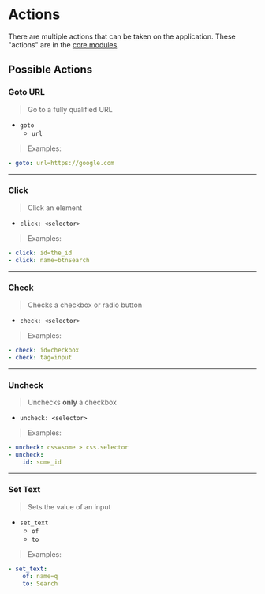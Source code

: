 Actions
=======

There are multiple actions that can be taken on the application.
These "actions" are in the [core modules](https://github.com/dynamictivity/dyson-modules-core).

## Possible Actions

### Goto URL

> Go to a fully qualified URL

- `goto`
    - `url`
    
> Examples:

```yaml
- goto: url=https://google.com
```

---

### Click

> Click an element

- `click: <selector>` 

> Examples:

```yaml
- click: id=the_id
- click: name=btnSearch
```

---

### Check

> Checks a checkbox or radio button

- `check: <selector>`

> Examples:

```yaml
- check: id=checkbox
- check: tag=input
```

---

### Uncheck

> Unchecks **only** a checkbox

- `uncheck: <selector>`

> Examples:

```yaml
- uncheck: css=some > css.selector
- uncheck:
    id: some_id
```

---

### Set Text

> Sets the value of an input

- `set_text`
    - `of`
    - `to`
    
> Examples:

```yaml
- set_text:
    of: name=q
    to: Search
```
